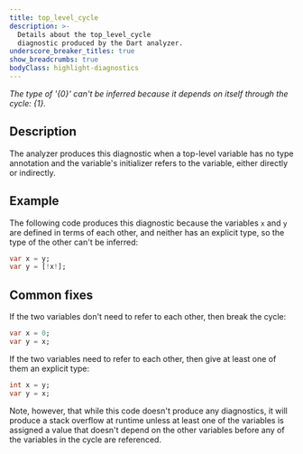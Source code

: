 ```yaml
---
title: top_level_cycle
description: >-
  Details about the top_level_cycle
  diagnostic produced by the Dart analyzer.
underscore_breaker_titles: true
show_breadcrumbs: true
bodyClass: highlight-diagnostics
---
```


_The type of '{0}' can't be inferred because it depends on itself through the
cycle: {1}._

## Description

The analyzer produces this diagnostic when a top-level variable has no type
annotation and the variable's initializer refers to the variable, either
directly or indirectly.

## Example

The following code produces this diagnostic because the variables `x` and
`y` are defined in terms of each other, and neither has an explicit type,
so the type of the other can't be inferred:

```dart
var x = y;
var y = [!x!];
```

## Common fixes

If the two variables don't need to refer to each other, then break the
cycle:

```dart
var x = 0;
var y = x;
```

If the two variables need to refer to each other, then give at least one of
them an explicit type:

```dart
int x = y;
var y = x;
```

Note, however, that while this code doesn't produce any diagnostics, it
will produce a stack overflow at runtime unless at least one of the
variables is assigned a value that doesn't depend on the other variables
before any of the variables in the cycle are referenced.

